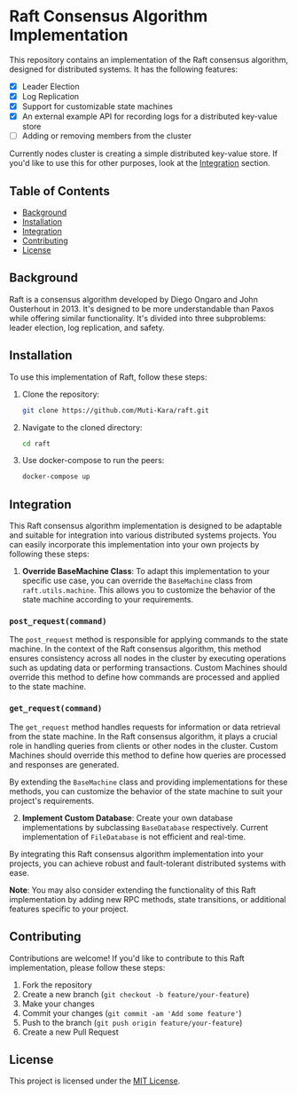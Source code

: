 # Raft Consensus Algorithm Implementation

This repository contains an implementation of the Raft consensus algorithm, designed for distributed systems. It has the following features:

- [x] Leader Election
- [x] Log Replication
- [x] Support for customizable state machines
- [x] An external example API for recording logs for a distributed key-value store
- [ ] Adding or removing members from the cluster

Currently nodes cluster is creating a simple distributed key-value store. If you'd like to use this for other purposes, look at the [Integration](#integration) section.

## Table of Contents

- [Background](#background)
- [Installation](#installation)
- [Integration](#integration)
- [Contributing](#contributing)
- [License](#license)

## Background

Raft is a consensus algorithm developed by Diego Ongaro and John Ousterhout in 2013. It's designed to be more understandable than Paxos while offering similar functionality. It's divided into three subproblems: leader election, log replication, and safety.

## Installation

To use this implementation of Raft, follow these steps:

1. Clone the repository:
    ```bash
    git clone https://github.com/Muti-Kara/raft.git
    ```

2. Navigate to the cloned directory:
    ```bash
    cd raft
    ```

3. Use docker-compose to run the peers:
    ```bash
    docker-compose up
    ```

## Integration

This Raft consensus algorithm implementation is designed to be adaptable and suitable for integration into various distributed systems projects. You can easily incorporate this implementation into your own projects by following these steps:

1. **Override BaseMachine Class**: To adapt this implementation to your specific use case, you can override the `BaseMachine` class from `raft.utils.machine`. This allows you to customize the behavior of the state machine according to your requirements.

### `post_request(command)`
The `post_request` method is responsible for applying commands to the state machine. In the context of the Raft consensus algorithm, this method ensures consistency across all nodes in the cluster by executing operations such as updating data or performing transactions. Custom Machines should override this method to define how commands are processed and applied to the state machine.

### `get_request(command)`
The `get_request` method handles requests for information or data retrieval from the state machine. In the Raft consensus algorithm, it plays a crucial role in handling queries from clients or other nodes in the cluster. Custom Machines should override this method to define how queries are processed and responses are generated.

By extending the `BaseMachine` class and providing implementations for these methods, you can customize the behavior of the state machine to suit your project's requirements.

2. **Implement Custom Database**: Create your own database implementations by subclassing `BaseDatabase` respectively. Current implementation of `FileDatabase` is not efficient and real-time.

By integrating this Raft consensus algorithm implementation into your projects, you can achieve robust and fault-tolerant distributed systems with ease.

**Note**: You may also consider extending the functionality of this Raft implementation by adding new RPC methods, state transitions, or additional features specific to your project.

## Contributing

Contributions are welcome! If you'd like to contribute to this Raft implementation, please follow these steps:

1. Fork the repository
2. Create a new branch (`git checkout -b feature/your-feature`)
3. Make your changes
4. Commit your changes (`git commit -am 'Add some feature'`)
5. Push to the branch (`git push origin feature/your-feature`)
6. Create a new Pull Request

## License

This project is licensed under the [MIT License](LICENSE).

